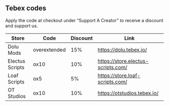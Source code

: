 ## Tebex codes
Apply the code at checkout under “Support A Creator” to receive a discount and support us.

| Store | Code | Discount | Link |
| ----- | ---- | -------- | ---- |
| Dolu Mods | overextended | 15% | https://dolu.tebex.io/
| Electus Scripts | ox10 | 10% | https://store.electus-scripts.com/
| Loaf Scripts | ox5 | 5% | https://store.loaf-scripts.com/
| OT Studios | ox10 | 10% | https://otstudios.tebex.io/
